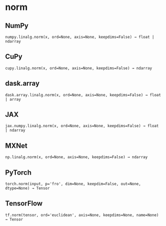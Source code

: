 # norm

## NumPy

```
numpy.linalg.norm(x, ord=None, axis=None, keepdims=False) → float | ndarray
```

## CuPy

```
cupy.linalg.norm(x, ord=None, axis=None, keepdims=False) → ndarray
```

## dask.array

```
dask.array.linalg.norm(x, ord=None, axis=None, keepdims=False) → float | array
```

## JAX

```
jax.numpy.linalg.norm(x, ord=None, axis=None, keepdims=False) → float | ndarray
```

## MXNet

```
np.linalg.norm(x, ord=None, axis=None, keepdims=False) → ndarray
```

## PyTorch

```
torch.norm(input, p='fro', dim=None, keepdim=False, out=None, dtype=None) → Tensor
```

## TensorFlow

```
tf.norm(tensor, ord='euclidean', axis=None, keepdims=None, name=None) → Tensor
```

